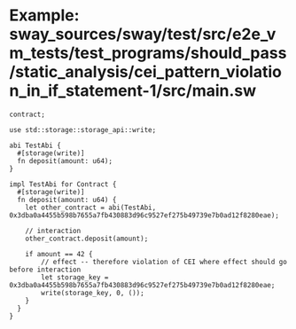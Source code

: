 # Example: sway_sources/sway/test/src/e2e_vm_tests/test_programs/should_pass/static_analysis/cei_pattern_violation_in_if_statement-1/src/main.sw

```sway
contract;

use std::storage::storage_api::write;

abi TestAbi {
  #[storage(write)]
  fn deposit(amount: u64);
}

impl TestAbi for Contract {
  #[storage(write)]
  fn deposit(amount: u64) {
    let other_contract = abi(TestAbi, 0x3dba0a4455b598b7655a7fb430883d96c9527ef275b49739e7b0ad12f8280eae);

    // interaction
    other_contract.deposit(amount);

    if amount == 42 {
        // effect -- therefore violation of CEI where effect should go before interaction
        let storage_key = 0x3dba0a4455b598b7655a7fb430883d96c9527ef275b49739e7b0ad12f8280eae;
        write(storage_key, 0, ());
    }
  }
}

```
